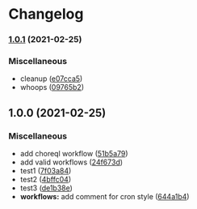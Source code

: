 # Changelog

### [1.0.1](https://www.github.com/Fdawgs/test-gh-actions/compare/v1.0.0...v1.0.1) (2021-02-25)


### Miscellaneous

* cleanup ([e07cca5](https://www.github.com/Fdawgs/test-gh-actions/commit/e07cca5dff07a5f2f8db28a8f576c7b4ae9e663f))
* whoops ([09765b2](https://www.github.com/Fdawgs/test-gh-actions/commit/09765b2f4c18674663d18bb3319b31fbe2907cbe))

## 1.0.0 (2021-02-25)


### Miscellaneous

* add choreql workflow ([51b5a79](https://www.github.com/Fdawgs/test-gh-actions/commit/51b5a796651f841f2846a336be2852530c65dbb6))
* add valid workflows ([24f673d](https://www.github.com/Fdawgs/test-gh-actions/commit/24f673d745d8e4621a07d345741209d614fd266c))
* test1 ([7f03a84](https://www.github.com/Fdawgs/test-gh-actions/commit/7f03a840eca7d9d7dca0fb00d562bb363a0dca8e))
* test2 ([4bffc04](https://www.github.com/Fdawgs/test-gh-actions/commit/4bffc04dcbe3a884b063c93fbee37874ba493351))
* test3 ([de1b38e](https://www.github.com/Fdawgs/test-gh-actions/commit/de1b38e9484f8d54d35c2dcca188efc57318e560))
* **workflows:** add comment for cron style ([644a1b4](https://www.github.com/Fdawgs/test-gh-actions/commit/644a1b47bfc4356421223391324e80cab245e2c7))
